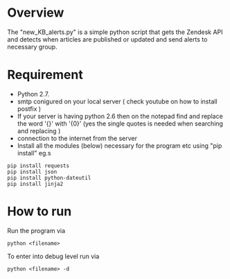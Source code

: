 # Overview

The "new_KB_alerts.py" is a simple python script that gets the Zendesk API and detects when articles are published or updated and send alerts to necessary group.

# Requirement 

+ Python 2.7. 
+ smtp conigured on your local server ( check youtube on how to install postfix )
+ If your server is having python 2.6 then on the notepad find and replace the word '{}'  with  '{0}' (yes the single quotes is needed when searching and replacing )
+ connection to the internet from the server
+ Install all the modules (below) necessary for the program etc using "pip install" eg.s

```
pip install requests
pip install json
pip install python-dateutil
pip install jinja2
```

# How to run

Run the program via

```
python <filename>
```

To enter into debug level run via

```
python <filename> -d 
```
